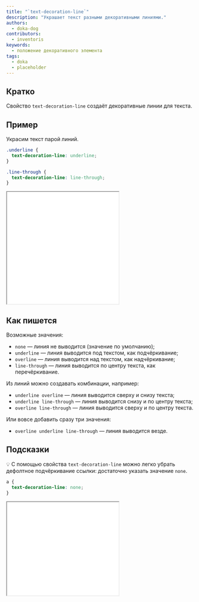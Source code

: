 ```yaml
---
title: "`text-decoration-line`"
description: "Украшает текст разными декоративными линиями."
authors:
  - doka-dog
contributors:
  - inventoris
keywords:
  - положение декоративного элемента
tags:
  - doka
  - placeholder
---
```


## Кратко

Свойство `text-decoration-line` создаёт декоративные линии для текста.

## Пример

Украсим текст парой линий.

```css
.underline {
  text-decoration-line: underline;
}

.line-through {
  text-decoration-line: line-through;
}
```

<iframe title="Базовый пример" src="demos/basic/" height="300"></iframe>

## Как пишется

Возможные значения:

- `none` — линия не выводится (значение по умолчанию);
- `underline` — линия выводится под текстом, как подчёркивание;
- `overline` — линия выводится над текстом, как надчёркивание;
- `line-through` — линия выводится по центру текста, как перечёркивание.

Из линий можно создавать комбинации, например:

- `underline overline` — линия выводится сверху и снизу текста;
- `underline line-through` — линия выводится снизу и по центру текста;
- `overline line-through` — линия выводится сверху и по центру текста.

Или вовсе добавить сразу три значения:

- `overline underline line-through` — линия выводится везде.

## Подсказки

💡 С помощью свойства `text-decoration-line` можно легко убрать дефолтное подчёркивание ссылки: достаточно указать значение `none`.

```css
a {
  text-decoration-line: none;
}
```

<iframe title="Пример ссылки без подчёркивания" src="demos/link-without-underline/" height="250"></iframe>
